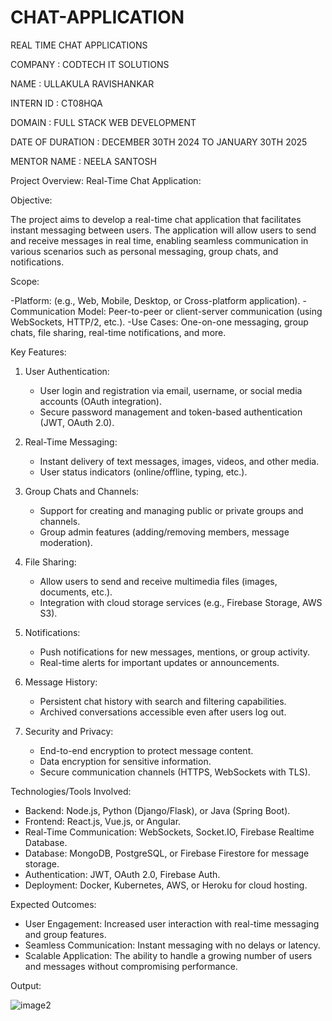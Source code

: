 # CHAT-APPLICATION
REAL TIME CHAT APPLICATIONS

COMPANY : CODTECH IT SOLUTIONS

NAME : ULLAKULA RAVISHANKAR

INTERN ID : CT08HQA

DOMAIN : FULL STACK WEB DEVELOPMENT

DATE OF DURATION : DECEMBER 30TH 2024 TO JANUARY 30TH 2025

MENTOR NAME : NEELA SANTOSH


Project Overview: Real-Time Chat Application:

Objective:

The project aims to develop a real-time chat application that facilitates instant messaging between users. The application will allow users to send and receive messages in real time, enabling seamless communication in various scenarios such as personal messaging, group chats, and notifications.

Scope:

-Platform: (e.g., Web, Mobile, Desktop, or Cross-platform application).
-Communication Model: Peer-to-peer or client-server communication (using WebSockets, HTTP/2, etc.).
-Use Cases: One-on-one messaging, group chats, file sharing, real-time notifications, and more.

Key Features:

1. User Authentication:
   - User login and registration via email, username, or social media accounts (OAuth integration).
   - Secure password management and token-based authentication (JWT, OAuth 2.0).

2. Real-Time Messaging:
   - Instant delivery of text messages, images, videos, and other media.
   - User status indicators (online/offline, typing, etc.).

3. Group Chats and Channels:
   - Support for creating and managing public or private groups and channels.
   - Group admin features (adding/removing members, message moderation).

4. File Sharing:
   - Allow users to send and receive multimedia files (images, documents, etc.).
   - Integration with cloud storage services (e.g., Firebase Storage, AWS S3).

5. Notifications:
   - Push notifications for new messages, mentions, or group activity.
   - Real-time alerts for important updates or announcements.

6. Message History:
   - Persistent chat history with search and filtering capabilities.
   - Archived conversations accessible even after users log out.

7. Security and Privacy:
   - End-to-end encryption to protect message content.
   - Data encryption for sensitive information.
   - Secure communication channels (HTTPS, WebSockets with TLS).
     

Technologies/Tools Involved:
- Backend: Node.js, Python (Django/Flask), or Java (Spring Boot).
- Frontend: React.js, Vue.js, or Angular.
- Real-Time Communication: WebSockets, Socket.IO, Firebase Realtime Database.
- Database: MongoDB, PostgreSQL, or Firebase Firestore for message storage.
- Authentication: JWT, OAuth 2.0, Firebase Auth.
- Deployment: Docker, Kubernetes, AWS, or Heroku for cloud hosting.

Expected Outcomes:

- User Engagement: Increased user interaction with real-time messaging and group features.
- Seamless Communication: Instant messaging with no delays or latency.
- Scalable Application: The ability to handle a growing number of users and messages without compromising performance.

Output:

![image2](https://github.com/user-attachments/assets/d174a460-7c5d-4046-9887-3b56cbe75b65)
